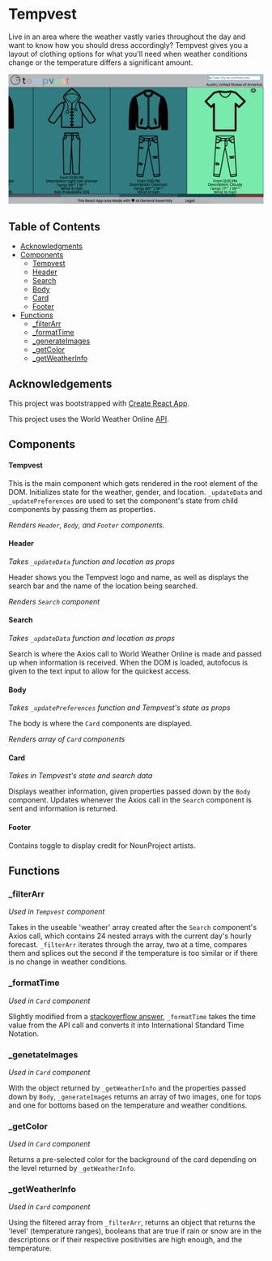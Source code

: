 # Tempvest

Live in an area where the weather vastly varies throughout the day and want to know how you should dress accordingly? Tempvest gives you a layout of clothing options for what you'll need when weather conditions change or the temperature differs a significant amount.

![Tempvest Example](assets/README-ab559.png)

## Table of Contents
- [Acknowledgments](#Acknowledgments)
- [Components](#components)
  - [Tempvest](#tempvest)
  - [Header](#header)
  - [Search](#search)
  - [Body](#body)
  - [Card](#card)
  - [Footer](#footer)
- [Functions](#functions)
  - [_filterArr](#filterArr)
  - [_formatTime](#formatTime)
  - [_generateImages](#generateImages)
  - [_getColor](#getColor)
  - [_getWeatherInfo](#getWeatherInfo)


## Acknowledgements
This project was bootstrapped with [Create React App](https://github.com/facebookincubator/create-react-app).

This project uses the World Weather Online [API](https://developer.worldweatheronline.com/api/docs/local-city-town-weather-api.aspx).

## Components

#### Tempvest

This is the main component which gets rendered in the root element of the DOM. Initializes state for the weather, gender, and location. `_updateData` and `_updatePreferences` are used to set the component's state from child components by passing them as properties.

*Renders `Header`, `Body`, and `Footer` components.*

#### Header

*Takes `_updateData` function and location as props*

Header shows you the Tempvest logo and name, as well as displays the search bar and the name of the location being searched.

*Renders `Search` component*

#### Search

*Takes `_updateData` function and location as props*

Search is where the Axios call to World Weather Online is made and passed up when information is received. When the DOM is loaded, autofocus is given to the text input to allow for the quickest access.

#### Body

*Takes `_updatePreferences` function and Tempvest's state as props*

The body is where the `Card` components are displayed.

*Renders array of `Card` components*

#### Card

*Takes in Tempvest's state and search data*

Displays  weather information, given properties passed down by the `Body` component. Updates whenever the Axios call in the `Search` component is sent and information is returned.


#### Footer

Contains toggle to display credit for NounProject artists.

## Functions

### _filterArr

*Used in `Tempvest` component*

Takes in the useable 'weather' array created after the `Search` component's Axios call, which contains 24 nested arrays with the current day's hourly forecast. `_filterArr` iterates through the array, two at a time, compares them and splices out the second if the temperature is too similar or if there is no change in weather conditions.


### _formatTime

*Used in `Card` component*

Slightly modified from a [stackoverflow answer](https://stackoverflow.com/questions/14415618/replace-military-time-to-normal-time-with-javascript), `_formatTime` takes the time value from the API call and converts it into International Standard Time Notation.

### _genetateImages

*Used in `Card` component*

With the object returned by `_getWeatherInfo` and the properties passed down by `Body`, `_generateImages` returns an array of two images, one for tops and one for bottoms based on the temperature and weather conditions.


### _getColor

*Used in `Card` component*

Returns a pre-selected color for the background of the card depending on the level returned by `_getWeatherInfo`.

### _getWeatherInfo

*Used in `Card` component*

Using the filtered array from `_filterArr`, returns an object that returns the 'level' (temperature ranges), booleans that are true if rain or snow are in the descriptions or if their respective positivities are high enough, and the temperature.

